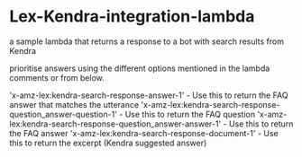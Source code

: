 # Lex-Kendra-integration-lambda
a sample lambda that returns a response to a bot with search results from Kendra

prioritise answers using the different options mentioned in the lambda comments or from below.

'x-amz-lex:kendra-search-response-answer-1' - Use this to return the FAQ answer that matches the utterance
'x-amz-lex:kendra-search-response-question_answer-question-1' - Use this to return the FAQ question
'x-amz-lex:kendra-search-response-question_answer-answer-1' - Use this to return the FAQ answer
'x-amz-lex:kendra-search-response-document-1' - Use this to return the excerpt (Kendra suggested answer)